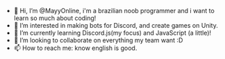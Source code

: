 - 👋 Hi, I’m @MayyOnline, i'm a brazilian noob programmer and i want to learn so much about coding!
- 👀 I’m interested in making bots for Discord, and create games on Unity.
- 🌱 I’m currently learning Discord.js(my focus) and JavaScript (a little)!
- 💞️ I’m looking to collaborate on everything my team want :D
- 📫 How to reach me: know english is good.

<!---
MayyOnline/MayyOnline is a ✨ special ✨ repository because its `README.md` (this file) appears on your GitHub profile.
You can click the Preview link to take a look at your changes.
--->
